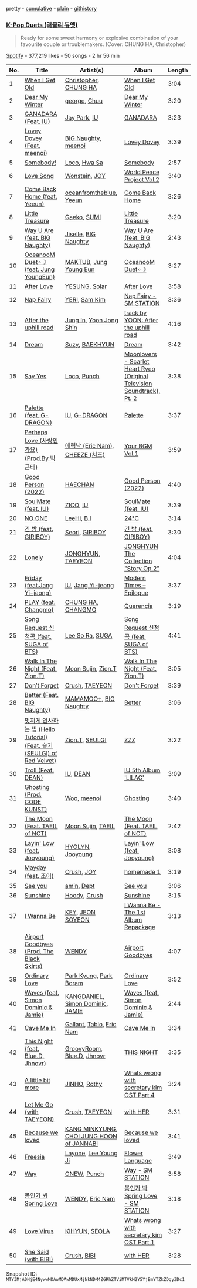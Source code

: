 pretty - [cumulative](/playlists/cumulative/37i9dQZF1DWZYjbSZYSpu6.md) - [plain](/playlists/plain/37i9dQZF1DWZYjbSZYSpu6) - [githistory](https://github.githistory.xyz/mackorone/spotify-playlist-archive/blob/main/playlists/plain/37i9dQZF1DWZYjbSZYSpu6)

### [K\-Pop Duets \(러블리 듀엣\)](https://open.spotify.com/playlist/37i9dQZF1DWZYjbSZYSpu6)

> Ready for some sweet harmony or explosive combination of your favourite couple or troublemakers\. \(Cover: CHUNG HA, Christopher\)

[Spotify](https://open.spotify.com/user/spotify) - 377,219 likes - 50 songs - 2 hr 56 min

| No. | Title | Artist(s) | Album | Length |
|---|---|---|---|---|
| 1 | [When I Get Old](https://open.spotify.com/track/5f2CcxzZoW7hNs1O8NhG6y) | [Christopher](https://open.spotify.com/artist/3zDRCqOhJXJfS2YWOEwGMC), [CHUNG HA](https://open.spotify.com/artist/2PSJ6YriU7JsFucxACpU7Y) | [When I Get Old](https://open.spotify.com/album/3mJMHqT2w0HwjQkneNVE14) | 3:04 |
| 2 | [Dear My Winter](https://open.spotify.com/track/7sqtyHfTHtkLtnxuQ3ttvo) | [george](https://open.spotify.com/artist/2pRZp2WxvnWWiSPcSSYkNV), [Chuu](https://open.spotify.com/artist/1q86WVZhETqii5kKjEwYuB) | [Dear My Winter](https://open.spotify.com/album/5SxFwvCLUU5zXwHdNSlFnN) | 3:20 |
| 3 | [GANADARA \(Feat\. IU\)](https://open.spotify.com/track/5quFr5s5PXYfUX5jV2EBZ1) | [Jay Park](https://open.spotify.com/artist/4XDi67ZENZcbfKnvMnTYsI), [IU](https://open.spotify.com/artist/3HqSLMAZ3g3d5poNaI7GOU) | [GANADARA](https://open.spotify.com/album/4cwyl5ynvYVojZRbZ3dSFH) | 3:23 |
| 4 | [Lovey Dovey \(Feat\. meenoi\)](https://open.spotify.com/track/1s3AJx7XASsPSA2cKJdXG6) | [BIG Naughty](https://open.spotify.com/artist/7cEaNXXTHx3LokbjUUyHal), [meenoi](https://open.spotify.com/artist/5KuvNz7npsGeDJdk8QHMVH) | [Lovey Dovey](https://open.spotify.com/album/3TqLzwIwkkIqAoSISGip4k) | 3:39 |
| 5 | [Somebody!](https://open.spotify.com/track/2FA4veLVh3jf7O8q5VhNh5) | [Loco](https://open.spotify.com/artist/2e4G04F77jxVuDYo44TCSm), [Hwa Sa](https://open.spotify.com/artist/7bmYpVgQub656uNTu6qGNQ) | [Somebody](https://open.spotify.com/album/40XK96MKBOb5BjAU8QAIfN) | 2:57 |
| 6 | [Love Song](https://open.spotify.com/track/7JF6USn1d7oBnjITCKtSHp) | [Wonstein](https://open.spotify.com/artist/5o615XColiSVMPDWlslKSk), [JOY](https://open.spotify.com/artist/0sYpJ0nCC8AlDrZFeAA7ub) | [World Peace Project Vol.2](https://open.spotify.com/album/1OunRKupt1U7K8eq2NgkPZ) | 3:40 |
| 7 | [Come Back Home \(feat\. Yeeun\)](https://open.spotify.com/track/6Vl5W40Ve7mvbmPxKRhR94) | [oceanfromtheblue](https://open.spotify.com/artist/76eIrOIqck4yuOhrYZGx3a), [Yeeun](https://open.spotify.com/artist/0AgNlLxv23f2iBgdphi4to) | [Come Back Home](https://open.spotify.com/album/0itIaXewMbaWbViMKNstF9) | 3:26 |
| 8 | [Little Treasure](https://open.spotify.com/track/0polCd3LnbS7J3WqDchDfg) | [Gaeko](https://open.spotify.com/artist/0tkHE1pQ5ZCgQb8WZ0ba79), [SUMI](https://open.spotify.com/artist/2fj7sz0YzfZQXvcHByMccv) | [Little Treasure](https://open.spotify.com/album/3DosrJexRO8tnNaqz5pK0S) | 3:20 |
| 9 | [Way U Are \(feat\. BIG Naughty\)](https://open.spotify.com/track/1cHwmkEYWHstlT9hRF0EeP) | [Jiselle](https://open.spotify.com/artist/6tjbcCaexKI8esvvEZPVnt), [BIG Naughty](https://open.spotify.com/artist/7cEaNXXTHx3LokbjUUyHal) | [Way U Are \(feat\. BIG Naughty\)](https://open.spotify.com/album/4MiEH8eGKh4AgU1d4eBw59) | 2:43 |
| 10 | [OceanooM Duet∘☽ \(feat\. Jung YoungEun\)](https://open.spotify.com/track/4iDcQyypdqnsx9lFwJaNWU) | [MAKTUB](https://open.spotify.com/artist/0frNU3rG4ltOP4GNBA1g4j), [Jung Young Eun](https://open.spotify.com/artist/26GxfwRT2NHxeq2qrdAVbf) | [OceanooM Duet∘☽](https://open.spotify.com/album/4IQct8SSePLkfcJpSsKAMd) | 3:27 |
| 11 | [After Love](https://open.spotify.com/track/079qcqBT9lV3eWWqdiCFEg) | [YESUNG](https://open.spotify.com/artist/4hyF8Vtc73RYJr3RgTE2Zf), [Solar](https://open.spotify.com/artist/5cYcI546S8Lf97m4mNdYLD) | [After Love](https://open.spotify.com/album/5hFyCAnNHwyu95TuawSeGy) | 3:58 |
| 12 | [Nap Fairy](https://open.spotify.com/track/3HlV3eW5V1nmql7xFIkYn8) | [YERI](https://open.spotify.com/artist/4xzwjGxzfKglU0cNW4q4l1), [Sam Kim](https://open.spotify.com/artist/4BBN286rBKyCWsSPq2cxYO) | [Nap Fairy \- SM STATION](https://open.spotify.com/album/3G8R9rd7ILJwQ20iFc1ocQ) | 3:36 |
| 13 | [After the uphill road](https://open.spotify.com/track/6VqxPUU0GKTHJ0qlvzq89O) | [Jung In](https://open.spotify.com/artist/0CO7rEbHBtpqgY9QPYJgPM), [Yoon Jong Shin](https://open.spotify.com/artist/0hW1muryuCdZLfjoLrUhnw) | [track by YOON: After the uphill road](https://open.spotify.com/album/5rDdHRH0w9dNSnbUnaLPXF) | 4:16 |
| 14 | [Dream](https://open.spotify.com/track/3JBnDOUd18QKjDqSYuOfpm) | [Suzy](https://open.spotify.com/artist/4U80LJd8sG6U9YTFP5izka), [BAEKHYUN](https://open.spotify.com/artist/4ufh0WuMZh6y4Dmdnklvdl) | [Dream](https://open.spotify.com/album/7ciJtZ2tYXhKsndQ7bf7Vw) | 3:42 |
| 15 | [Say Yes](https://open.spotify.com/track/27zrFrtUtWl2urlvjOn5xc) | [Loco](https://open.spotify.com/artist/2e4G04F77jxVuDYo44TCSm), [Punch](https://open.spotify.com/artist/2FgZrgTMX6Sk0VNcOsEPmm) | [Moonlovers \- Scarlet Heart Ryeo \(Original Television Soundtrack\), Pt\. 2](https://open.spotify.com/album/68xTLBWjoRADRf86WYmTmy) | 3:38 |
| 16 | [Palette \(feat\. G\-DRAGON\)](https://open.spotify.com/track/3y7ByLZ05tluscOTRgEJ9Y) | [IU](https://open.spotify.com/artist/3HqSLMAZ3g3d5poNaI7GOU), [G\-DRAGON](https://open.spotify.com/artist/30b9WulBM8sFuBo17nNq9c) | [Palette](https://open.spotify.com/album/5V8n6fqyAPxvFTibPhQVcp) | 3:37 |
| 17 | [Perhaps Love \(사랑인가요\) \(Prod.By 박근태\)](https://open.spotify.com/track/5bN1ltT5BhVMnszmgsqGD5) | [에릭남 \(Eric Nam\), CHEEZE \(치즈\)](https://open.spotify.com/artist/1Dw5bHJLyFrbpoKWNvzNQX) | [Your BGM Vol.1](https://open.spotify.com/album/5Cu42bX04gv9mMr6NhfAr4) | 3:59 |
| 18 | [Good Person \(2022\)](https://open.spotify.com/track/0lbtRkC7Bs9aR3ZYvtZydi) | [HAECHAN](https://open.spotify.com/artist/1pHMYguhayIoXmPjoOUyu3) | [Good Person \(2022\)](https://open.spotify.com/album/5RZrivX6GuIijYW0A2ippm) | 4:40 |
| 19 | [SoulMate \(feat\. IU\)](https://open.spotify.com/track/1pz24zu5H9A0S1a2NKT4F0) | [ZICO](https://open.spotify.com/artist/4XpUIb8uuNlIWVKmgKZXC0), [IU](https://open.spotify.com/artist/3HqSLMAZ3g3d5poNaI7GOU) | [SoulMate \(feat\. IU\)](https://open.spotify.com/album/0aDnkPxX660ezxCWBcqzVo) | 3:39 |
| 20 | [NO ONE](https://open.spotify.com/track/0iQ7Nc2YhlyGHeUi4R8Gl6) | [LeeHi](https://open.spotify.com/artist/7cVZApDoQZpS447nHTsNqu), [B.I](https://open.spotify.com/artist/0UntV1Bw2hk3fbRrm9eMP6) | [24℃](https://open.spotify.com/album/5u9CP1NknadV33hZepVEy5) | 3:14 |
| 21 | [긴 밤 \(feat\. GIRIBOY\)](https://open.spotify.com/track/5YAO57ujV1cs5eubzyOL1E) | [Seori](https://open.spotify.com/artist/2bWTIIQP9zaVc55RaMGu7e), [GIRIBOY](https://open.spotify.com/artist/2MtHuR0W2idZdF7x4wddqq) | [긴 밤 \(feat\. GIRIBOY\)](https://open.spotify.com/album/3AuhCLxpvg4gWl2Oi8D043) | 3:30 |
| 22 | [Lonely](https://open.spotify.com/track/5efB9wfc6dn3pzll9ElIrH) | [JONGHYUN](https://open.spotify.com/artist/5rGgflnIpRNizTCozbYBuY), [TAEYEON](https://open.spotify.com/artist/3qNVuliS40BLgXGxhdBdqu) | [JONGHYUN The Collection "Story Op.2"](https://open.spotify.com/album/3eHhVAhT8uCrEPlZywai3o) | 4:04 |
| 23 | [Friday \(feat.Jang Yi\-jeong\)](https://open.spotify.com/track/0GsRx0gPft6RmijIwMsKmG) | [IU](https://open.spotify.com/artist/3HqSLMAZ3g3d5poNaI7GOU), [Jang Yi\-jeong](https://open.spotify.com/artist/7nLakaHt1koh5mP4OIVM0F) | [Modern Times – Epilogue](https://open.spotify.com/album/56MqewtCUq5bplrqEYTVL0) | 3:37 |
| 24 | [PLAY \(feat\. Changmo\)](https://open.spotify.com/track/6UM5HKVVm1cjOQhUJB4Ft3) | [CHUNG HA](https://open.spotify.com/artist/2PSJ6YriU7JsFucxACpU7Y), [CHANGMO](https://open.spotify.com/artist/3hvinNZRzTLoREmqFiKr1b) | [Querencia](https://open.spotify.com/album/1p2OBhqq0d1N8awjHV9xA3) | 3:19 |
| 25 | [Song Request 신청곡 \(feat\. SUGA of BTS\)](https://open.spotify.com/track/6Au7CCNN2wXgCNxdavgxDM) | [Lee So Ra](https://open.spotify.com/artist/58BWh3yJrluDugLv0QF0eC), [SUGA](https://open.spotify.com/artist/0ebNdVaOfp6N0oZ1guIxM8) | [Song Request 신청곡 \(feat\. SUGA of BTS\)](https://open.spotify.com/album/256ayLAIoDGJ2mNBGYjeI0) | 4:41 |
| 26 | [Walk In The Night \(Feat\. Zion.T\)](https://open.spotify.com/track/1LEac3XXwvRlOWkKDZjLeK) | [Moon Sujin](https://open.spotify.com/artist/36MQil20hjOpG5f52NQ4du), [Zion.T](https://open.spotify.com/artist/5HenzRvMtSrgtvU16XAoby) | [Walk In The Night \(Feat\. Zion.T\)](https://open.spotify.com/album/49B53FD6M1eVPEGcEnk95g) | 3:05 |
| 27 | [Don’t Forget](https://open.spotify.com/track/0THW04vlFAkfflASMFam0t) | [Crush](https://open.spotify.com/artist/6aLdhHUqgdKE86xbtNmY8g), [TAEYEON](https://open.spotify.com/artist/3qNVuliS40BLgXGxhdBdqu) | [Don't Forget](https://open.spotify.com/album/1MSev7n5ZJvkZiEXV4R9bt) | 3:39 |
| 28 | [Better \(Feat\. BIG Naughty\)](https://open.spotify.com/track/6JO6fHEpjYE8ILDhweIqQj) | [MAMAMOO+](https://open.spotify.com/artist/2uGx10VkBrI3GBvnQl81du), [BIG Naughty](https://open.spotify.com/artist/7cEaNXXTHx3LokbjUUyHal) | [Better](https://open.spotify.com/album/65RvaP3P2DdeC0QoL0eean) | 3:06 |
| 29 | [멋지게 인사하는 법 \(Hello Tutorial\) \(Feat\. 슬기 \(SEULGI\) of Red Velvet\)](https://open.spotify.com/track/36UcoqH2P24RtSGbLKLK3w) | [Zion.T](https://open.spotify.com/artist/5HenzRvMtSrgtvU16XAoby), [SEULGI](https://open.spotify.com/artist/2QM5S4yO6xHgnNvF0nbZZq) | [ZZZ](https://open.spotify.com/album/3jXVfwnqhI1wBwC2U416Ya) | 3:22 |
| 30 | [Troll \(Feat\. DEAN\)](https://open.spotify.com/track/64P4md3mdMM8Dog2aThmzj) | [IU](https://open.spotify.com/artist/3HqSLMAZ3g3d5poNaI7GOU), [DEAN](https://open.spotify.com/artist/3eCd0TZrBPm2n9cDG6yWfF) | [IU 5th Album 'LILAC'](https://open.spotify.com/album/01dPJcwyht77brL4JQiR8R) | 3:09 |
| 31 | [Ghosting \(Prod\. CODE KUNST\)](https://open.spotify.com/track/6r1Jwbd0UwCpuLzPG4y9Ub) | [Woo](https://open.spotify.com/artist/5a8EJtOEbUJDF4RX3mKK02), [meenoi](https://open.spotify.com/artist/5KuvNz7npsGeDJdk8QHMVH) | [Ghosting](https://open.spotify.com/album/24vtmVfDjVTxb9cCNRgheo) | 3:40 |
| 32 | [The Moon \(Feat\. TAEIL of NCT\)](https://open.spotify.com/track/6Qfhu8fcLSY8Tw7syG8hdK) | [Moon Sujin](https://open.spotify.com/artist/36MQil20hjOpG5f52NQ4du), [TAEIL](https://open.spotify.com/artist/1z0Hi3myYw4x32xCq0H3aq) | [The Moon \(Feat\. TAEIL of NCT\)](https://open.spotify.com/album/6NfkVXBrjpR9JG69VOg52G) | 2:42 |
| 33 | [Layin' Low \(feat\. Jooyoung\)](https://open.spotify.com/track/1B2vkECYhw0XEcyOexAq6e) | [HYOLYN](https://open.spotify.com/artist/78sJswwVn4P8aEhkF4K6fQ), [Jooyoung](https://open.spotify.com/artist/1vct46rBqLNRbE9wCibXUH) | [Layin' Low \(feat\. Jooyoung\)](https://open.spotify.com/album/6wPJh6aQa1SoplBJcDPlZW) | 3:08 |
| 34 | [Mayday \(feat\. 조이\)](https://open.spotify.com/track/37cXQzQaHR7zMk8G360Vke) | [Crush](https://open.spotify.com/artist/6aLdhHUqgdKE86xbtNmY8g), [JOY](https://open.spotify.com/artist/0sYpJ0nCC8AlDrZFeAA7ub) | [homemade 1](https://open.spotify.com/album/1ki9IXpNliEpYmXqhPIJz6) | 3:19 |
| 35 | [See you](https://open.spotify.com/track/2uzK4GdJ63xhirHwt91FMq) | [amin](https://open.spotify.com/artist/05FbaV2QkbVQoHri4l491N), [Dept](https://open.spotify.com/artist/48JtfAggQQpfUXQNxkGm5U) | [See you](https://open.spotify.com/album/1KQtu34l1mMpPMYdrQ5Kfx) | 3:06 |
| 36 | [Sunshine](https://open.spotify.com/track/2LLkJ46RvmYlkqduRgK1Nn) | [Hoody](https://open.spotify.com/artist/7lXgbtBDcCRbfc5f8FhGUL), [Crush](https://open.spotify.com/artist/6aLdhHUqgdKE86xbtNmY8g) | [Sunshine](https://open.spotify.com/album/4MolsOrmb3pU7jKghkFZyr) | 3:15 |
| 37 | [I Wanna Be](https://open.spotify.com/track/7Bd6h5KwA4ASCXCSoWIS3i) | [KEY](https://open.spotify.com/artist/6XXKPxRX2WWPPtfodzpc2v), [JEON SOYEON](https://open.spotify.com/artist/6Xg22wJOAcnvPUfk5WvODH) | [I Wanna Be \- The 1st Album Repackage](https://open.spotify.com/album/2QDzBw32zlyvFtfeRCoSFH) | 3:13 |
| 38 | [Airport Goodbyes \(Prod\. The Black Skirts\)](https://open.spotify.com/track/6JwLranFvCuvv6PmE2ExyN) | [WENDY](https://open.spotify.com/artist/0FRUZvZNPzM3YJMABJxf2K) | [Airport Goodbyes](https://open.spotify.com/album/1QfoitDnFtn4e4UmGYdi4i) | 4:07 |
| 39 | [Ordinary Love](https://open.spotify.com/track/1enx9LPZrXxaVVBxas5rRm) | [Park Kyung](https://open.spotify.com/artist/0hT0UrjmzkLJouAT52ck6j), [Park Boram](https://open.spotify.com/artist/6tvrEIVX5eKJlipdzt11wi) | [Ordinary Love](https://open.spotify.com/album/6nI5vvp4jsLHC9M55PTqDE) | 3:52 |
| 40 | [Waves \(feat\. Simon Dominic & Jamie\)](https://open.spotify.com/track/6fXesHsuCFf80vYzDP26J5) | [KANGDANIEL](https://open.spotify.com/artist/5vGoWnZO65NBgiZYBmi3iW), [Simon Dominic](https://open.spotify.com/artist/57W9ikVc6O2wLDtmclSjvN), [JAMIE](https://open.spotify.com/artist/2YXlVLKq3X3soXd2aXUtIT) | [Waves \(feat\. Simon Dominic & Jamie\)](https://open.spotify.com/album/5ZwfFVBuxVS2lbbDR8vtDk) | 2:44 |
| 41 | [Cave Me In](https://open.spotify.com/track/79ptYtWnpAnsQutzg2xSFk) | [Gallant](https://open.spotify.com/artist/7wFDo161xYdeaiLz3KIHoM), [Tablo](https://open.spotify.com/artist/3NdOtTPPaXrCyC7Lpmzyhv), [Eric Nam](https://open.spotify.com/artist/2FLqlgckDKdmpBrvLAT5BM) | [Cave Me In](https://open.spotify.com/album/3no6YVGaUUBPQjfeUbajXL) | 3:34 |
| 42 | [This Night \(feat\. Blue.D, Jhnovr\)](https://open.spotify.com/track/626C6JMdKevCTv10pLeHJf) | [GroovyRoom](https://open.spotify.com/artist/29HqjVbJr3vsc2l6BTI4eB), [Blue.D](https://open.spotify.com/artist/0rK0ZPLX4fKnFSbqs6gYfY), [Jhnovr](https://open.spotify.com/artist/4GqXWudNdgIhuDnYHFnQez) | [THIS NIGHT](https://open.spotify.com/album/4XPkeXge5bJLJsGCpJ1nVi) | 3:35 |
| 43 | [A little bit more](https://open.spotify.com/track/7zQfolCu9NJF1M8rwPOERI) | [JINHO](https://open.spotify.com/artist/3hFLEV38JDeNr3L0HIkeG0), [Rothy](https://open.spotify.com/artist/0jUn8CXobOt0IixyR72una) | [Whats wrong with secretary kim OST Part.4](https://open.spotify.com/album/52fLYrQxllSI9fJOp0lS3I) | 3:24 |
| 44 | [Let Me Go \(with TAEYEON\)](https://open.spotify.com/track/0W1BHowUDWND1AIQU6nUbD) | [Crush](https://open.spotify.com/artist/6aLdhHUqgdKE86xbtNmY8g), [TAEYEON](https://open.spotify.com/artist/3qNVuliS40BLgXGxhdBdqu) | [with HER](https://open.spotify.com/album/2NBgvn1II3DilIlJIEL5tW) | 3:31 |
| 45 | [Because we loved](https://open.spotify.com/track/2JIaYEoBsURkmNab7EgYwA) | [KANG MINKYUNG](https://open.spotify.com/artist/15Dv0lqpiL5zD6OqqwUEP4), [CHOI JUNG HOON of JANNABI](https://open.spotify.com/artist/5Fa7oN67rqbrgxbRVux7F4) | [Because we loved](https://open.spotify.com/album/2qarSzZiUyIe8RCdsilL7s) | 3:41 |
| 46 | [Freesia](https://open.spotify.com/track/4l4VWSIalMF7SgjLsmUAlK) | [Layone](https://open.spotify.com/artist/2TTGZUWJg6LIOWsmCEgKCZ), [Lee Young Ji](https://open.spotify.com/artist/0Y2AcMPMpeuPXtPQGVvRBq) | [Flower Language](https://open.spotify.com/album/1VPWxLR3k1Oezf9zIoi7qX) | 3:49 |
| 47 | [Way](https://open.spotify.com/track/5jQRsJZzu8jicHgC3wgiY5) | [ONEW](https://open.spotify.com/artist/7sZ5ipSoboWdqXkdj6AXHo), [Punch](https://open.spotify.com/artist/2FgZrgTMX6Sk0VNcOsEPmm) | [Way \- SM STATION](https://open.spotify.com/album/5Pq73EZamFkp9SQpI6Zw7Y) | 3:58 |
| 48 | [봄인가 봐 Spring Love](https://open.spotify.com/track/6YOXdy9jShw66iOnBzQMKv) | [WENDY](https://open.spotify.com/artist/0FRUZvZNPzM3YJMABJxf2K), [Eric Nam](https://open.spotify.com/artist/2FLqlgckDKdmpBrvLAT5BM) | [봄인가 봐 Spring Love \- SM STATION](https://open.spotify.com/album/1DzMyEZcFmD72jdkp4O73D) | 3:18 |
| 49 | [Love Virus](https://open.spotify.com/track/4JA2u5Grq0GCSSQfy5cLFG) | [KIHYUN](https://open.spotify.com/artist/52MWHSohXVqTyGhBPRJepS), [SEOLA](https://open.spotify.com/artist/0AnZEpTs62mik6O41O3SKf) | [Whats wrong with secretary kim OST Part.1](https://open.spotify.com/album/1l8yWyu8JIf2GttsAVOWlR) | 3:27 |
| 50 | [She Said \(with BIBI\)](https://open.spotify.com/track/53ea1y50REK9XOjzEmsm4W) | [Crush](https://open.spotify.com/artist/6aLdhHUqgdKE86xbtNmY8g), [BIBI](https://open.spotify.com/artist/6UbmqUEgjLA6jAcXwbM1Z9) | [with HER](https://open.spotify.com/album/2NBgvn1II3DilIlJIEL5tW) | 3:28 |

Snapshot ID: `MTY3MjA0NjE4NywwMDAwMDAwMDUxMjNkNDM4ZGRhZTViMTVkM2Y5YjBmYTZkZDgyZDc1`
